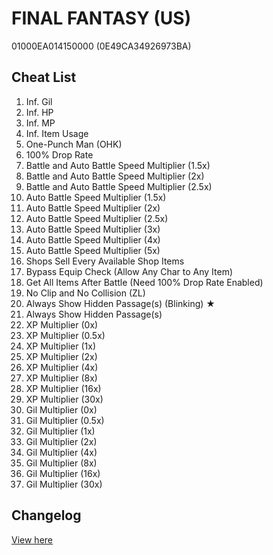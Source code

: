 # FINAL FANTASY (US)
01000EA014150000 (0E49CA34926973BA)

## Cheat List
1. Inf. Gil
1. Inf. HP
1. Inf. MP
1. Inf. Item Usage
1. One-Punch Man (OHK)
1. 100% Drop Rate
1. Battle and Auto Battle Speed Multiplier (1.5x)
1. Battle and Auto Battle Speed Multiplier (2x)
1. Battle and Auto Battle Speed Multiplier (2.5x)
1. Auto Battle Speed Multiplier (1.5x)
1. Auto Battle Speed Multiplier (2x)
1. Auto Battle Speed Multiplier (2.5x)
1. Auto Battle Speed Multiplier (3x)
1. Auto Battle Speed Multiplier (4x)
1. Auto Battle Speed Multiplier (5x)
1. Shops Sell Every Available Shop Items
1. Bypass Equip Check (Allow Any Char to Any Item)
1. Get All Items After Battle (Need 100% Drop Rate Enabled)
1. No Clip and No Collision (ZL)
1. Always Show Hidden Passage(s) (Blinking) ★
1. Always Show Hidden Passage(s)
1. XP Multiplier (0x)
1. XP Multiplier (0.5x)
1. XP Multiplier (1x)
1. XP Multiplier (2x)
1. XP Multiplier (4x)
1. XP Multiplier (8x)
1. XP Multiplier (16x)
1. XP Multiplier (30x)
1. Gil Multiplier (0x)
1. Gil Multiplier (0.5x)
1. Gil Multiplier (1x)
1. Gil Multiplier (2x)
1. Gil Multiplier (4x)
1. Gil Multiplier (8x)
1. Gil Multiplier (16x)
1. Gil Multiplier (30x)

## Changelog
[View here](./CHANGELOG.md)